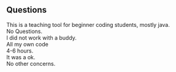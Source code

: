 ## Questions

This is a teaching tool for beginner coding students, mostly java.<br>
No Questions.<br>
I did not work with a buddy.<br>
All my own code<br>
4-6 hours.<br>
It was a ok.<br>
No other concerns.